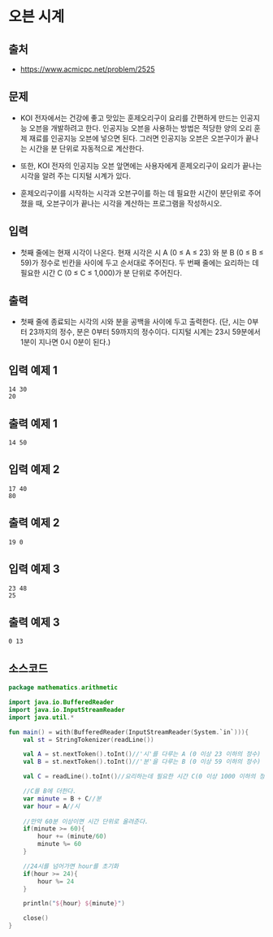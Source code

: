 # 오븐 시계

## 출처

* https://www.acmicpc.net/problem/2525

## 문제

* KOI 전자에서는 건강에 좋고 맛있는 훈제오리구이 요리를 간편하게 만드는 인공지능 오븐을 개발하려고 한다. 인공지능 오븐을 사용하는 방법은 적당한 양의 오리 훈제 재료를 인공지능 오븐에 넣으면 된다. 그러면 인공지능 오븐은 오븐구이가 끝나는 시간을 분 단위로 자동적으로 계산한다. 

* 또한, KOI 전자의 인공지능 오븐 앞면에는 사용자에게 훈제오리구이 요리가 끝나는 시각을 알려 주는 디지털 시계가 있다. 

* 훈제오리구이를 시작하는 시각과 오븐구이를 하는 데 필요한 시간이 분단위로 주어졌을 때, 오븐구이가 끝나는 시각을 계산하는 프로그램을 작성하시오.

## 입력

* 첫째 줄에는 현재 시각이 나온다. 현재 시각은 시 A (0 ≤ A ≤ 23) 와 분 B (0 ≤ B ≤ 59)가 정수로 빈칸을 사이에 두고 순서대로 주어진다. 두 번째 줄에는 요리하는 데 필요한 시간 C (0 ≤ C ≤ 1,000)가 분 단위로 주어진다.

## 출력

* 첫째 줄에 종료되는 시각의 시와 분을 공백을 사이에 두고 출력한다. (단, 시는 0부터 23까지의 정수, 분은 0부터 59까지의 정수이다. 디지털 시계는 23시 59분에서 1분이 지나면 0시 0분이 된다.)

## 입력 예제 1

```
14 30
20
```

## 출력 예제 1

```
14 50
```

## 입력 예제 2

```
17 40
80
```

## 출력 예제 2

```
19 0
```

## 입력 예제 3

```
23 48
25
```

## 출력 예제 3

```
0 13
```

## 소스코드

```kotlin
package mathematics.arithmetic

import java.io.BufferedReader
import java.io.InputStreamReader
import java.util.*

fun main() = with(BufferedReader(InputStreamReader(System.`in`))){
    val st = StringTokenizer(readLine())

    val A = st.nextToken().toInt()//'시'를 다루는 A (0 이상 23 이하의 정수)
    val B = st.nextToken().toInt()//'분'을 다루는 B (0 이상 59 이하의 정수)

    val C = readLine().toInt()//요리하는데 필요한 시간 C(0 이상 1000 이하의 정수)

    //C를 B에 더한다.
    var minute = B + C//분
    var hour = A//시
    
    //만약 60분 이상이면 시간 단위로 올려준다.
    if(minute >= 60){
        hour += (minute/60)
        minute %= 60
    }

    //24시를 넘어가면 hour를 초기화
    if(hour >= 24){
        hour %= 24
    }

    println("${hour} ${minute}")

    close()
}
```
